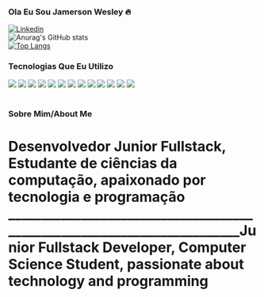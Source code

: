 ### Ola Eu Sou Jamerson Wesley 🔥


[![Linkedin](https://img.shields.io/badge/LinkedIn-0077B5?style=for-the-badge&logo=linkedin&logoColor=white)](https://www.linkedin.com/in/jamerson-wesley-0016981ab/)
<br>![Anurag's GitHub stats](https://github-readme-stats.vercel.app/api?username=jamersonwesley&show_icons=true&theme=radical)<br>[![Top Langs](https://github-readme-stats.vercel.app/api/top-langs/?username=jamersonwesley&layout=compact)](https://github.com/anuraghazra/github-readme-stats)
<br>


### Tecnologias Que Eu Utilizo
<div style="display: inline_block">
<img src="https://img.shields.io/badge/PHP-777BB4?style=for-the-badge&logo=php&logoColor=white">
<img src="https://img.shields.io/badge/HTML5-E34F26?style=for-the-badge&logo=html5&logoColor=white">
<img src="[https://img.shields.io/badge/PHP-777BB4?style=for-the-badge&logo=php&logoColor=white](https://img.shields.io/badge/C%23-239120?style=for-the-badge&logo=c-sharp&logoColor=white)">
<img src="https://img.shields.io/badge/JavaScript-323330?style=for-the-badge&logo=javascript&logoColor=F7DF1E">
<img src="https://img.shields.io/badge/CSS3-1572B6?style=for-the-badge&logo=css3&logoColor=white">
<img src="https://img.shields.io/badge/C-00599C?style=for-the-badge&logo=c&logoColor=white">
<img src="https://img.shields.io/badge/React-20232A?style=for-the-badge&logo=react&logoColor=61DAFB">
<img src="https://img.shields.io/badge/React_Native-20232A?style=for-the-badge&logo=react&logoColor=61DAFB">
<img src="https://img.shields.io/badge/Laravel-FF2D20?style=for-the-badge&logo=laravel&logoColor=white">
<img src="https://img.shields.io/badge/Bootstrap-563D7C?style=for-the-badge&logo=bootstrap&logoColor=white">
<img src="https://img.shields.io/badge/jQuery-0769AD?style=for-the-badge&logo=jquery&logoColor=white">
<img src="https://img.shields.io/badge/MySQL-00000F?style=for-the-badge&logo=mysql&logoColor=white">
<img src="https://img.shields.io/badge/PostgreSQL-316192?style=for-the-badge&logo=postgresql&logoColor=white">

<div><br>

### Sobre Mim/About Me
<h1>Desenvolvedor Junior Fullstack, Estudante de ciências da computação, apaixonado por tecnologia e programação
<br>________________________________________________________________________Junior Fullstack Developer, Computer Science Student, passionate about technology and programming</h1>
